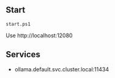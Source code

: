 ## Start
```
start.ps1
```
Use http://localhost:12080
## Services
- ollama.default.svc.cluster.local:11434